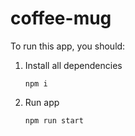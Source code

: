 # coffee-mug

To run this app, you should:

1. Install all dependencies
    ```shell
   npm i
   ```
2. Run app
    ```shell
   npm run start
   ```